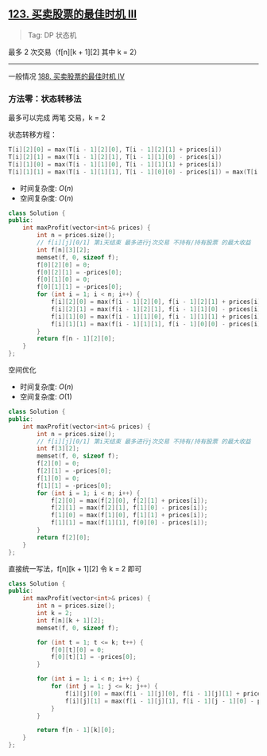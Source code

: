 ## [123. 买卖股票的最佳时机 III](https://leetcode-cn.com/problems/best-time-to-buy-and-sell-stock-iii/)

> Tag: DP 状态机

最多 2 次交易（f[n][k + 1][2] 其中 k = 2）

---

一般情况 [188. 买卖股票的最佳时机 IV](../practice/188.md)

### 方法零：状态转移法

最多可以完成 两笔 交易，k = 2

状态转移方程：
```cpp
T[i][2][0] = max(T[i - 1][2][0], T[i - 1][2][1] + prices[i])
T[i][2][1] = max(T[i - 1][2][1], T[i - 1][1][0] - prices[i])
T[i][1][0] = max(T[i - 1][1][0], T[i - 1][1][1] + prices[i])
T[i][1][1] = max(T[i - 1][1][1], T[i - 1][0][0] - prices[i]) = max(T[i - 1][1][1], -prices[i])
```

* 时间复杂度: ${O(n)}$
* 空间复杂度: ${O(n)}$

```cpp
class Solution {
public:
    int maxProfit(vector<int>& prices) {
        int n = prices.size();
        // f[i][j][0/1] 第i天结束 最多进行j次交易 不持有/持有股票 的最大收益
        int f[n][3][2];
        memset(f, 0, sizeof f);
        f[0][2][0] = 0;
        f[0][2][1] = -prices[0];
        f[0][1][0] = 0;
        f[0][1][1] = -prices[0];
        for (int i = 1; i < n; i++) {
            f[i][2][0] = max(f[i - 1][2][0], f[i - 1][2][1] + prices[i]);
            f[i][2][1] = max(f[i - 1][2][1], f[i - 1][1][0] - prices[i]);
            f[i][1][0] = max(f[i - 1][1][0], f[i - 1][1][1] + prices[i]);
            f[i][1][1] = max(f[i - 1][1][1], f[i - 1][0][0] - prices[i]);
        }
        return f[n - 1][2][0];
    }
};
```

空间优化

* 时间复杂度: ${O(n)}$
* 空间复杂度: ${O(1)}$
```cpp
class Solution {
public:
    int maxProfit(vector<int>& prices) {
        int n = prices.size();
        // f[i][j][0/1] 第i天结束 最多进行j次交易 不持有/持有股票 的最大收益
        int f[3][2];
        memset(f, 0, sizeof f);
        f[2][0] = 0;
        f[2][1] = -prices[0];
        f[1][0] = 0;
        f[1][1] = -prices[0];
        for (int i = 1; i < n; i++) {
            f[2][0] = max(f[2][0], f[2][1] + prices[i]);
            f[2][1] = max(f[2][1], f[1][0] - prices[i]);
            f[1][0] = max(f[1][0], f[1][1] + prices[i]);
            f[1][1] = max(f[1][1], f[0][0] - prices[i]);
        }
        return f[2][0];
    }
};
```

直接统一写法，f[n][k + 1][2] 令 k = 2 即可

```cpp
class Solution {
public:
    int maxProfit(vector<int>& prices) {
        int n = prices.size();
        int k = 2;
        int f[n][k + 1][2];
        memset(f, 0, sizeof f);

        for (int t = 1; t <= k; t++) {
            f[0][t][0] = 0;
            f[0][t][1] = -prices[0];
        }

        for (int i = 1; i < n; i++) {
            for (int j = 1; j <= k; j++) {
                f[i][j][0] = max(f[i - 1][j][0], f[i - 1][j][1] + prices[i]);
                f[i][j][1] = max(f[i - 1][j][1], f[i - 1][j - 1][0] - prices[i]);
            }
        }

        return f[n - 1][k][0];
    }
};
```